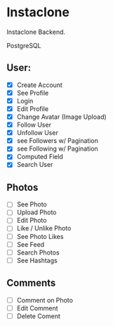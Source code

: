 # Instaclone

Instaclone Backend.

PostgreSQL

## User:

-[x]  Create Account
-[x]  See Profile
-[x]  Login
-[x]  Edit Profile
-[x]  Change Avatar (Image Upload)
-[x]  Follow User
-[x]  Unfollow User
-[x]  see Followers w/ Pagination
-[x]  see Following w/ Pagination
-[x]  Computed Field
-[x]  Search User

## Photos

-[ ]  See Photo 
-[ ]  Upload Photo
-[ ]  Edit Photo
-[ ]  Like / Unlike Photo
-[ ]  See Photo Likes
-[ ]  See Feed
-[ ]  Search Photos
-[ ]  See Hashtags

## Comments

-[ ]  Comment on Photo
-[ ]  Edit Comment
-[ ]  Delete Coment